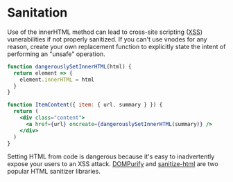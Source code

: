 # Sanitation

Use of the innerHTML method can lead to cross-site scripting ([XSS](https://en.wikipedia.org/wiki/Cross-site_scripting)) vunerabilities if not properly sanitized. If you can't use vnodes for any reason, create your own replacement function to explicitly state the intent of performing an "unsafe" operation.

```jsx
function dangerouslySetInnerHTML(html) {
  return element => {
    element.innerHTML = html
  }
}

function ItemContent({ item: { url, summary } }) {
  return (
    <div class="content">
      <a href={url} oncreate={dangerouslySetInnerHTML(summary)} />
    </div>
  )
}
```

Setting HTML from code is dangerous because it's easy to inadvertently expose your users to an XSS attack. [DOMPurify](https://github.com/cure53/DOMPurify) and [sanitize-html](https://github.com/punkave/sanitize-html) are two popular HTML sanitizer libraries.
